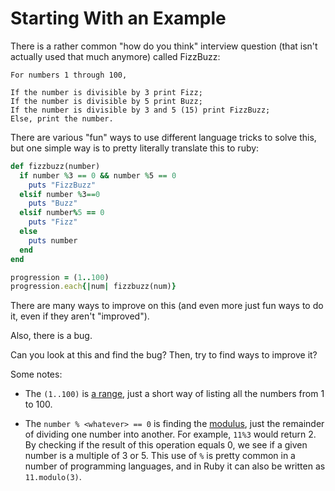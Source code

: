 # Starting With an Example

There is a rather common "how do you think" interview question (that isn't actually used that much anymore) called FizzBuzz:

```text
For numbers 1 through 100,

If the number is divisible by 3 print Fizz;
If the number is divisible by 5 print Buzz;
If the number is divisible by 3 and 5 (15) print FizzBuzz;
Else, print the number.
```

There are various "fun" ways to use different language tricks to solve this, but one simple way is to pretty literally translate this to ruby:


```ruby
def fizzbuzz(number)
  if number %3 == 0 && number %5 == 0
    puts "FizzBuzz"
  elsif number %3==0
    puts "Buzz"
  elsif number%5 == 0
    puts "Fizz"
  else
    puts number
  end
end

progression = (1..100)
progression.each{|num| fizzbuzz(num)}
```

There are many ways to improve on this (and even more just fun ways to do it, even if they aren't "improved").

Also, there is a bug.

Can you look at this and find the bug?  Then, try to find ways to improve it?

Some notes:

- The `(1..100)` is [a range](http://ruby-doc.org/core-2.1.5/Range.html), just a short way of listing all the numbers from 1 to 100.

- The `number % <whatever> == 0` is finding the [modulus](http://en.wikipedia.org/wiki/Modulo_operation), just the remainder of dividing one number into another. For example, `11%3` would return 2. By checking if the result of this operation equals 0, we see if a given number is a multiple of 3 or 5. This use of `%` is pretty common in a number of programming languages, and in Ruby it can also be written as `11.modulo(3)`.
